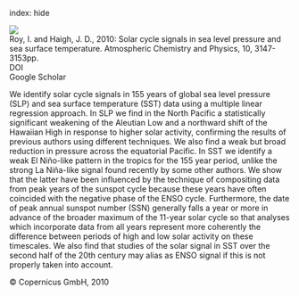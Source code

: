 index: hide

<div class="Citation">
    <div class="Citation-thumb CitationThumb-linked"  data-href="https://doi.org/10.5194/acp-10-3147-2010">
      <img src="https://static.claimspace.cloud/climate-study-static/refs/thumbs/10/Roy_and_Haigh_2010-thumb.png" />
    </div>

  <div class="Citation-body">
    <div class="Citation-text">Roy, I.  and Haigh, J. D., 2010: Solar cycle signals in sea level pressure and sea surface temperature. <span class="Article-journal">Atmospheric Chemistry and Physics, </span><span class="Article-volume">10, </span>3147-3153pp.</div>
    <div class="Citation-links">
      <div class="CitationLink" data-href="https://doi.org/10.5194/acp-10-3147-2010">
        <div class="CitationLink-icon CitationLink-Doi"></div>
        <div class="CitationLink-text">DOI</div>
      </div>
      <div class="CitationLink" data-href="https://scholar.google.com/scholar?q=10.5194/acp-10-3147-2010">
        <div class="CitationLink-icon CitationLink-Scholar"></div>
        <div class="CitationLink-text">Google Scholar</div>
      </div>
    </div>
  </div>
</div>

We identify solar cycle signals in 155 years of global sea level pressure (SLP) and sea surface temperature (SST) data using a multiple linear regression approach. In SLP we find in the North Pacific a statistically significant weakening of the Aleutian Low and a northward shift of the Hawaiian High in response to higher solar activity, confirming the results of previous authors using different techniques. We also find a weak but broad reduction in pressure across the equatorial Pacific. In SST we identify a weak El Niño-like pattern in the tropics for the 155 year period, unlike the strong La Niña-like signal found recently by some other authors. We show that the latter have been influenced by the technique of compositing data from peak years of the sunspot cycle because these years have often coincided with the negative phase of the ENSO cycle. Furthermore, the date of peak annual sunspot number (SSN) generally falls a year or more in advance of the broader maximum of the 11-year solar cycle so that analyses which incorporate data from all years represent more coherently the difference between periods of high and low solar activity on these timescales. We also find that studies of the solar signal in SST over the second half of the 20th century may alias as ENSO signal if this is not properly taken into account.

<div class="Citation-copy">
&copy; Copernicus GmbH, 2010
</div>